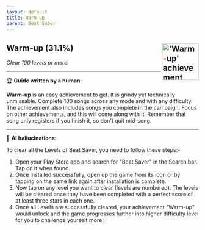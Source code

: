 ```yaml
---
layout: default
title: Warm-up
parent: Beat Saber
---
```


## Warm-up (31.1%) <img align="right" src="https://cdn.cloudflare.steamstatic.com/steamcommunity/public/images/apps/620980/3b1ce488ff749ff147ba8149b21a85ef4f204711.jpg" alt="'Warm-up' achievement icon" width="96" height="96">

_Clear 100 levels or more._

---

:trophy: **Guide written by a human**:

**Warm-up** is an easy achievement to get. It is grindy yet technically unmissable. Complete 100 songs across any mode and with any difficulty. The achievement also includes songs you complete in the campaign. Focus on other achievements, and this will come along with it. Remember that song only registers if you finish it, so don't quit mid-song.

---

:robot: **AI hallucinations**:

To clear all the Levels of Beat Saver, you need to follow these steps:-
1. Open your Play Store app and search for "Beat Saver" in the Search bar. Tap on it when found.
2. Once installed successfully, open up the game from its icon or by tapping on the same link again after installation is complete. 
3. Now tap on any level you want to clear (levels are numbered). The levels will be cleared once they have been completed with a perfect score of at least three stars in each one.
4. Once all Levels are successfully cleared, your achievement "Warm-up" would unlock and the game progresses further into higher difficulty level for you to challenge yourself more!
